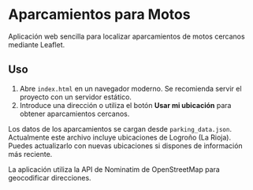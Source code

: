 # Aparcamientos para Motos

Aplicación web sencilla para localizar aparcamientos de motos cercanos mediante Leaflet.

## Uso

1. Abre `index.html` en un navegador moderno. Se recomienda servir el proyecto con un servidor estático.
2. Introduce una dirección o utiliza el botón **Usar mi ubicación** para obtener aparcamientos cercanos.

Los datos de los aparcamientos se cargan desde `parking_data.json`. Actualmente
este archivo incluye ubicaciones de Logroño (La Rioja). Puedes actualizarlo con
nuevas ubicaciones si dispones de información más reciente.

La aplicación utiliza la API de Nominatim de OpenStreetMap para geocodificar direcciones.
